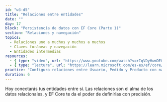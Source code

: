 ```yaml
---
id: "w3-d5"
title: "Relaciones entre entidades"
date: ""
day: 17
block: "Persistencia de datos con EF Core (Parte 1)"
section: "Relaciones y navegación"
topics:
  - Relaciones uno a muchos y muchos a muchos
  - Claves foráneas y navegación
  - Entidades intermedias
resources:
  - { type: "video", url: "https://www.youtube.com/watch?v=rIqVDyHwmDE&t=2100s" }
  - { type: "lectura", url: "https://learn.microsoft.com/es-es/ef/core/modeling/relationships" }
practice: "Configura relaciones entre Usuario, Pedido y Producto con navegación y claves foráneas."
duration: 6
---
```


Hoy conectarás tus entidades entre sí. Las relaciones son el alma de los datos relacionales, y EF Core te da el poder de definirlas con precisión.